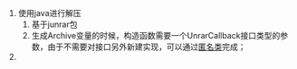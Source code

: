 1. 使用java进行解压
   1. 基于junrar包
   2. 生成Archive变量的时候，构造函数需要一个UnrarCallback接口类型的参数，由于不需要对接口另外新建实现，可以通过<u>匿名类</u>完成；
2. 